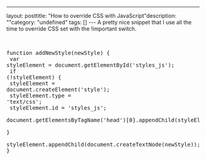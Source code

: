 --- 
layout: posttitle: "How to override CSS with JavaScript"description: ""category: "undefined" tags: [] --- A pretty nice snippet that I use all the time to override CSS set with the !important switch.<br/><br/><pre><br/>function addNewStyle(newStyle) {<br/>    var styleElement = document.getElementById('styles_js');<br/>    if (!styleElement) {<br/>  styleElement = document.createElement('style');<br/>  styleElement.type = 'text/css';<br/>  styleElement.id = 'styles_js';<br/> document.getElementsByTagName('head')[0].appendChild(styleElement);<br/>    }<br/>    styleElement.appendChild(document.createTextNode(newStyle));<br/>}<br/></pre>